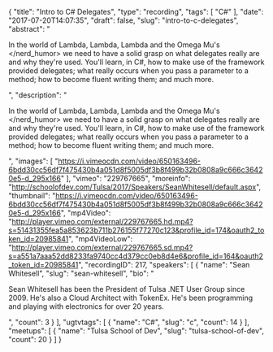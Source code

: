 {
  "title": "Intro to C# Delegates",
  "type": "recording",
  "tags": [
    "C#"
  ],
  "date": "2017-07-20T14:07:35",
  "draft": false,
  "slug": "intro-to-c-delegates",
  "abstract": "<p>In the world of Lambda, Lambda, Lambda and the Omega Mu's </nerd_humor> we need to have a solid grasp on what delegates really are and why they're used. You'll learn, in C#, how to make use of the framework provided delegates; what really occurs when you pass a parameter to a method; how to become fluent writing them; and much more.</p>",
  "description": "<p>In the world of Lambda, Lambda, Lambda and the Omega Mu's </nerd_humor> we need to have a solid grasp on what delegates really are and why they're used. You'll learn, in C#, how to make use of the framework provided delegates; what really occurs when you pass a parameter to a method; how to become fluent writing them; and much more.</p>",
  "images": [
    "https://i.vimeocdn.com/video/650163496-6bdd30cc56df7f475430b4a051d8f5005df3b8f499b32b0808a9c666c36420e5-d_295x166"
  ],
  "vimeo": "229767665",
  "moreinfo": "http://schoolofdev.com/Tulsa/2017/Speakers/SeanWhitesell/default.aspx",
  "thumbnail": "https://i.vimeocdn.com/video/650163496-6bdd30cc56df7f475430b4a051d8f5005df3b8f499b32b0808a9c666c36420e5-d_295x166",
  "mp4Video": "http://player.vimeo.com/external/229767665.hd.mp4?s=51431355fea5a853623b711b276155f77270c123&profile_id=174&oauth2_token_id=20985841",
  "mp4VideoLow": "http://player.vimeo.com/external/229767665.sd.mp4?s=a551a7aaa52dd8233fa9740cc4d379cc0eb8d4e6&profile_id=164&oauth2_token_id=20985841",
  "recordingID": 217,
  "speakers": [
    {
      "name": "Sean Whitesell",
      "slug": "sean-whitesell",
      "bio": "<p>Sean Whitesell has been the President of Tulsa .NET User Group since 2009. He's also a Cloud Architect with TokenEx. He's been programming and playing with electronics for over 20 years.</p>",
      "count": 3
    }
  ],
  "ugtvtags": [
    {
      "name": "C#",
      "slug": "c",
      "count": 14
    }
  ],
  "meetups": [
    {
      "name": "Tulsa School of Dev",
      "slug": "tulsa-school-of-dev",
      "count": 20
    }
  ]
}